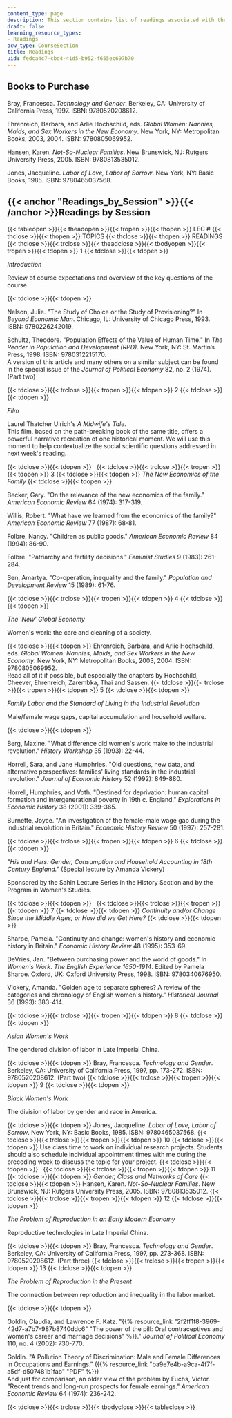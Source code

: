 ```yaml
---
content_type: page
description: This section contains list of readings associated with the course material.
draft: false
learning_resource_types:
- Readings
ocw_type: CourseSection
title: Readings
uid: fedca4c7-cbd4-41d5-b952-f655ec697b70
---
```

## Books to Purchase

Bray, Francesca. *Technology and Gender*. Berkeley, CA: University of California Press, 1997. ISBN: 9780520208612.

Ehrenreich, Barbara, and Arlie Hochschild, eds. *Global Women: Nannies, Maids, and Sex Workers in the New Economy*. New York, NY: Metropolitan Books, 2003, 2004. ISBN: 9780805069952.

Hansen, Karen. *Not-So-Nuclear Families*. New Brunswick, NJ: Rutgers University Press, 2005. ISBN: 9780813535012.

Jones, Jacqueline. *Labor of Love, Labor of Sorrow*. New York, NY: Basic Books, 1985. ISBN: 9780465037568.

## {{< anchor "Readings_by_Session" >}}{{< /anchor >}}Readings by Session

{{< tableopen >}}{{< theadopen >}}{{< tropen >}}{{< thopen >}}
LEC #
{{< thclose >}}{{< thopen >}}
TOPICS
{{< thclose >}}{{< thopen >}}
READINGS
{{< thclose >}}{{< trclose >}}{{< theadclose >}}{{< tbodyopen >}}{{< tropen >}}{{< tdopen >}}
1
{{< tdclose >}}{{< tdopen >}}

*Introduction*

Review of course expectations and overview of the key questions of the course.

{{< tdclose >}}{{< tdopen >}}

Nelson, Julie. "The Study of Choice or the Study of Provisioning?" In *Beyond Economic Man*. Chicago, IL: University of Chicago Press, 1993. ISBN: 9780226242019.

Schultz, Theodore. "Population Effects of the Value of Human Time." In *The Reader in Population and Development (RPD)*. New York, NY: St. Martin’s Press, 1998. ISBN: 9780312215170.   
A version of this article and many others on a similar subject can be found in the special issue of the *Journal of Political Economy* 82, no. 2 (1974). (Part two)

{{< tdclose >}}{{< trclose >}}{{< tropen >}}{{< tdopen >}}
2
{{< tdclose >}}{{< tdopen >}}

*Film*

Laurel Thatcher Ulrich's *A Midwife's Tale*.   
This film, based on the path-breaking book of the same title, offers a powerful narrative recreation of one historical moment. We will use this moment to help contextualize the social scientific questions addressed in next week's reading.

{{< tdclose >}}{{< tdopen >}}
 
{{< tdclose >}}{{< trclose >}}{{< tropen >}}{{< tdopen >}}
3
{{< tdclose >}}{{< tdopen >}}
*The New Economics of the Family*
{{< tdclose >}}{{< tdopen >}}

Becker, Gary. "On the relevance of the new economics of the family." *American Economic Review* 64 (1974): 317-319.

Willis, Robert. "What have we learned from the economics of the family?" *American Economic Review* 77 (1987): 68-81.

Folbre, Nancy. "Children as public goods." *American Economic Review* 84 (1994): 86-90.

Folbre. "Patriarchy and fertility decisions." *Feminist Studies* 9 (1983): 261-284.

Sen, Amartya. "Co-operation, inequality and the family." *Population and Development Review* 15 (1989): 61-76.

{{< tdclose >}}{{< trclose >}}{{< tropen >}}{{< tdopen >}}
4
{{< tdclose >}}{{< tdopen >}}

*The 'New' Global Economy*

Women's work: the care and cleaning of a society.

{{< tdclose >}}{{< tdopen >}}
Ehrenreich, Barbara, and Arlie Hochschild, eds. *Global Women: Nannies, Maids, and Sex Workers in the New Economy*. New York, NY: Metropolitan Books, 2003, 2004. ISBN: 9780805069952.   
Read all of it if possible, but especially the chapters by Hochschild, Cheever, Ehrenreich, Zarembka, Thai and Sassen.
{{< tdclose >}}{{< trclose >}}{{< tropen >}}{{< tdopen >}}
5
{{< tdclose >}}{{< tdopen >}}

*Family Labor and the Standard of Living in the Industrial Revolution* 

Male/female wage gaps, capital accumulation and household welfare.

{{< tdclose >}}{{< tdopen >}}

Berg, Maxine. "What difference did women's work make to the industrial revolution." *History Workshop* 35 (1993): 22-44.

Horrell, Sara, and Jane Humphries. "Old questions, new data, and alternative perspectives: families' living standards in the industrial revolution." *Journal of Economic History* 52 (1992): 849-880.

Horrell, Humphries, and Voth. "Destined for deprivation: human capital formation and intergenerational poverty in 19th c. England." *Explorations in Economic History* 38 (2001): 339-365.

Burnette, Joyce. "An investigation of the female-male wage gap during the industrial revolution in Britain." *Economic History Review* 50 (1997): 257-281.

{{< tdclose >}}{{< trclose >}}{{< tropen >}}{{< tdopen >}}
6
{{< tdclose >}}{{< tdopen >}}

*"His and Hers: Gender, Consumption and Household Accounting in 18th Century England."* (Special lecture by Amanda Vickery)

Sponsored by the Sahin Lecture Series in the History Section and by the Program in Women's Studies.

{{< tdclose >}}{{< tdopen >}}
 
{{< tdclose >}}{{< trclose >}}{{< tropen >}}{{< tdopen >}}
7
{{< tdclose >}}{{< tdopen >}}
*Continuity and/or Change Since the Middle Ages; or How did we Get Here?*
{{< tdclose >}}{{< tdopen >}}

Sharpe, Pamela. "Continuity and change: women's history and economic history in Britain." *Economic History Review* 48 (1995): 353-69.

DeVries, Jan. "Between purchasing power and the world of goods." In *Women's Work*. *The English Experience 1650-1914*. Edited by Pamela Sharpe. Oxford, UK: Oxford University Press, 1998. ISBN: 9780340676950.

Vickery, Amanda. "Golden age to separate spheres? A review of the categories and chronology of English women's history." *Historical Journal* 36 (1993): 383-414.

{{< tdclose >}}{{< trclose >}}{{< tropen >}}{{< tdopen >}}
8
{{< tdclose >}}{{< tdopen >}}

*Asian Women's Work*

The gendered division of labor in Late Imperial China.

{{< tdclose >}}{{< tdopen >}}
Bray, Francesca. *Technology and Gender*. Berkeley, CA: University of California Press, 1997, pp. 173-272. ISBN: 9780520208612. (Part two)
{{< tdclose >}}{{< trclose >}}{{< tropen >}}{{< tdopen >}}
9
{{< tdclose >}}{{< tdopen >}}

*Black Women's Work* 

The division of labor by gender and race in America.

{{< tdclose >}}{{< tdopen >}}
Jones, Jacqueline. *Labor of Love, Labor of Sorrow*. New York, NY: Basic Books, 1985. ISBN: 9780465037568.
{{< tdclose >}}{{< trclose >}}{{< tropen >}}{{< tdopen >}}
10
{{< tdclose >}}{{< tdopen >}}
Use class time to work on individual research projects. Students should also schedule individual appointment times with me during the preceding week to discuss the topic for your project.
{{< tdclose >}}{{< tdopen >}}
 
{{< tdclose >}}{{< trclose >}}{{< tropen >}}{{< tdopen >}}
11
{{< tdclose >}}{{< tdopen >}}
*Gender, Class and Networks of Care*
{{< tdclose >}}{{< tdopen >}}
Hansen, Karen. *Not-So-Nuclear Families*. New Brunswick, NJ: Rutgers University Press, 2005. ISBN: 9780813535012.
{{< tdclose >}}{{< trclose >}}{{< tropen >}}{{< tdopen >}}
12
{{< tdclose >}}{{< tdopen >}}

*The Problem of Reproduction in an Early Modern Economy*

Reproductive technologies in Late Imperial China.

{{< tdclose >}}{{< tdopen >}}
Bray, Francesca. *Technology and Gender*. Berkeley, CA: University of California Press, 1997, pp. 273-368. ISBN: 9780520208612. (Part three)
{{< tdclose >}}{{< trclose >}}{{< tropen >}}{{< tdopen >}}
13
{{< tdclose >}}{{< tdopen >}}

*The Problem of Reproduction in the Present*

The connection between reproduction and inequality in the labor market.

{{< tdclose >}}{{< tdopen >}}

Goldin, Claudia, and Lawrence F. Katz. "{{% resource_link "2f2ff1f8-3969-42d7-a7b7-987b8740ddc6" "The power of the pill: Oral contraceptives and women's career and marriage decisions" %}}." *Journal of Political Economy* 110, no. 4 (2002): 730-770.

Goldin. "A Pollution Theory of Discrimination: Male and Female Differences in Occupations and Earnings." ({{% resource_link "ba9e7e4b-a9ca-4f7f-a5df-d507481b1fab" "PDF" %}})   
And just for comparison, an older view of the problem by Fuchs, Victor. "Recent trends and long-run prospects for female earnings." *American Economic Review* 64 (1974): 236-242.

{{< tdclose >}}{{< trclose >}}{{< tbodyclose >}}{{< tableclose >}}